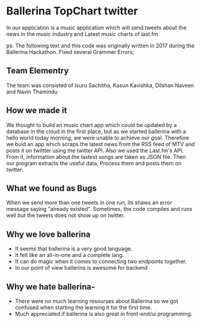 # Ballerina TopChart twitter
In our application is a music application which will send tweets about the news in the music industry and Latest music charts of last.fm

ps: The following text and this code was originally written in 2017 during the Ballerina Hackathon. Fixed several Grammer Errors;



## Team Elementry
The team was consisted of Isuru Sachitha, Kasun Kavishka, Dilshan Naveen and Navin Thamindu



## How we made it
We thought to build an music chart app which could be updated by a database in the cloud in the first place, but as we started ballerina with a hello world today morning, we were unable to achieve our goal.
Therefore we buid an app which scraps the latest news from the RSS feed of MTV and posts it on twittter using the twitter API. Also we used the Last.fm's API. From it, information about the lastest songs are taken as JSON file. Then our program extracts the useful data, Process them and posts them on twitter.



## What we found as Bugs
When we send more than one tweets in one run, its shaws an error message saying "already existed". Sometimes, the code compiles and runs well but the tweets does not show up on twitter. 



## Why we love ballerina
- It seems that ballerina is a very good language. 
- It felt like an all-in-one and a complete lang. 
- It can do magic when it comes to connecting two endpoints together. 
- In our point of view ballerina is awesome for backend



## Why we hate ballerina-
- There were no much learning resourses about Ballerina so we got confused when starting the learning it for the first time.
- Much appreciated if ballerina is also great in front-end/ui programming.
	
	
